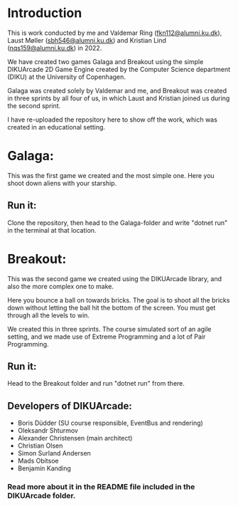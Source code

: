 # Introduction
This is work conducted by me and Valdemar Ring (fkn112@alumni.ku.dk),  Laust Møller (sbh546@alumni.ku.dk) and Kristian Lind (nqs159@alumni.ku.dk) in 2022. 

We have created two games Galaga and Breakout using the simple DIKUArcade 2D Game Engine created by the Computer Science department (DIKU) at the University of Copenhagen.

Galaga was created solely by Valdemar and me, and Breakout was created in three sprints by all four of us, in which Laust and Kristian joined us during the second sprint.

I have re-uploaded the repository here to show off the work, which was created in an educational setting. 

# Galaga:

This was the first game we created and the most simple one. Here you shoot down aliens with your starship.

## Run it:
Clone the repository, then head to the Galaga-folder and write "dotnet run" in the terminal at that location.

# Breakout:
This was the second game we created using the DIKUArcade library, and also the more complex one to make.

Here you bounce a ball on towards bricks. The goal is to shoot all the bricks down without letting the ball hit the bottom of the screen. You must get through all the levels to win. 

We created this in three sprints. The course simulated sort of an agile setting, and we made use of Extreme Programming and a lot of Pair Programming.

## Run it:

Head to the Breakout folder and run "dotnet run" from there. 


## Developers of DIKUArcade:

* Boris Düdder (SU course responsible, EventBus and rendering)
* Oleksandr Shturmov
* Alexander Christensen (main architect)
* Christian Olsen
* Simon Surland Andersen
* Mads Obitsoe
* Benjamin Kanding

### Read more about it in the README file included in the DIKUArcade folder.
